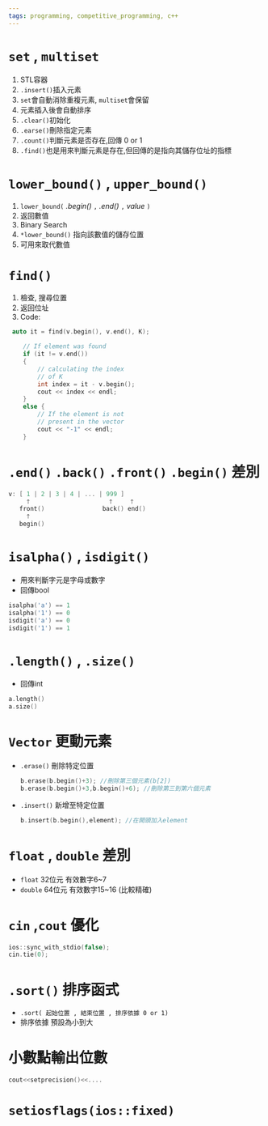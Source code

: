 ```yaml
---
tags: programming, competitive_programming, c++ 
---
```


# ```set``` , ```multiset```

1. STL容器
2. ```.insert()```插入元素
3. ```set```會自動消除重複元素, ```multiset```會保留
4. 元素插入後會自動排序
5. ```.clear()```初始化
6. ```.earse()```刪除指定元素
7. ```.count()```判斷元素是否存在,回傳 0 or 1
8. ```.find()```也是用來判斷元素是存在,但回傳的是指向其儲存位址的指標

# ```lower_bound()``` ,  ```upper_bound()```

1. ```lower_bound(``` _.begin()_ ```,``` _.end()_ ```,``` _value_ ```)```
2. 返回數值  
3. Binary Search
4. ```*lower_bound()``` 指向該數值的儲存位置
5. 可用來取代數值

# ```find()```

1. 檢查, 搜尋位置
2. 返回位址
3. Code:

```c
 auto it = find(v.begin(), v.end(), K);

    // If element was found
    if (it != v.end())
    {
        // calculating the index
        // of K
        int index = it - v.begin();
        cout << index << endl;
    }
    else {
        // If the element is not
        // present in the vector
        cout << "-1" << endl;
    }
```

# ```.end()```  ```.back()```  ```.front()```  ```.begin()``` 差別

```c
v: [ 1 | 2 | 3 | 4 | ... | 999 ]
     🡑                      🡑     🡑
   front()                back() end()
     🡑
   begin()
```

# ```isalpha()```  , ```isdigit()```

+ 用來判斷字元是字母或數字
+ 回傳bool

```c
isalpha('a') == 1
isalpha('1') == 0
isdigit('a') == 0
isdigit('1') == 1
```

# ```.length()``` ,  ```.size()```

+ 回傳int

```c
a.length()
a.size()
```

# ```Vector``` 更動元素 

+ ```.erase()``` 刪除特定位置

    ```c
    b.erase(b.begin()+3); //刪除第三個元素(b[2])
    b.erase(b.begin()+3,b.begin()+6); //刪除第三到第六個元素
    ```

+ ```.insert()``` 新增至特定位置

    ```c
    b.insert(b.begin(),element); //在開頭加入element
    ```

# ```float``` ,  ```double``` 差別

+ ```float``` 32位元 有效數字6~7
+ ```double``` 64位元 有效數字15~16 (比較精確)  

# ```cin``` ,```cout``` 優化

```c
ios::sync_with_stdio(false);
cin.tie(0);
```

# ```.sort()``` 排序函式

+ ```.sort( 起始位置 , 結束位置 , 排序依據 0 or 1)```
+ 排序依據 預設為小到大

# 小數點輸出位數

```c
cout<<setprecision()<<....
```

#  ```setiosflags(ios::fixed)```
